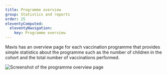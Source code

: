 ```yaml
---
title: Programme overview
group: Statistics and reports
order: 25
eleventyComputed:
  eleventyNavigation:
    key: Programme overview
---
```


Mavis has an overview page for each vaccination programme that provides simple statistics about the programme such as the number of children in the cohort and the total number of vaccinations performed.

![Screenshot of the programme overview page](/assets/images/programme-overview.png )
